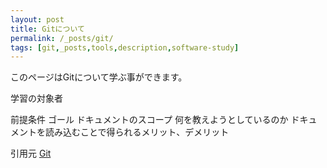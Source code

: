 ```yaml
---
layout: post
title: Gitについて
permalink: /_posts/git/
tags: [git,_posts,tools,description,software-study]
---
```


このページはGitについて学ぶ事ができます。

学習の対象者


前提条件
ゴール
ドキュメントのスコープ
何を教えようとしているのか
ドキュメントを読み込むことで得られるメリット、デメリット


引用元
[Git](https://git-scm.com/book/ja/v2)